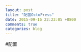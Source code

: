 ```yaml
---
layout: post
title: "配置OctoPress"
date: 2015-09-16 22:23:05 +0800
comments: true
categories: blog 
---
```


#配置
